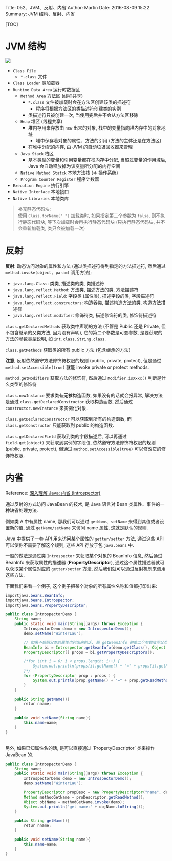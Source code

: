 Title: 052、JVM、反射、内省
Author: Martin
Date: 2016-08-09 15:22
Summary: JVM 结构、反射、内省

[TOC]

# JVM 结构
![](http://i66.tinypic.com/2usdicj.jpg)

- `Class File`
    + `*.class` 文件
- `Class Loader` 类加载器
- `Runtime Data Area` 运行时数据区
    + `Method Area` 方法区 (线程共享)
        + `*.class` 文件被加载时会在方法区创建该类的描述符
            * 程序将根据方法区的类描述符创建类的实例
        + 类描述符只被创建一次, 当使用完后并不会从方法区移除
    + `Heap` 堆区 (线程共享)
        + 堆内存用来存放由 `new` 出来的对象, 栈中的变量指向堆内存中的对象地址
            * 堆中保存着对象的属性、方法的引用 (方法的主体还是在方法区)
        + 在堆中分配的内存, 由 JVM 的自动垃圾回收器来管理
    + `Java Stack` 栈区
        + 基本类型的变量和引用变量都在栈内存中分配, 当超过变量的作用域后, Java 会自动释放掉为该变量所分配的内存空间
    + `Native Method Statck` 本地方法栈 (=\> 操作系统)
    + `Program Counter Register` 程序计数器
- `Execution Engine` 执行引擎
- `Native Interface` 本地接口
- `Native Libraries` 本地类库

> 补充静态代码块:<br>
> 使用 `Class.forName(" ")` 加载类时, 如果指定第二个参数为 `false`, 则不执行静态代码块, 等下次加载时会再执行静态代码块 (只执行静态代码块, 并不会重新加载类, 类只会被加载一次)

# 反射
**反射**: 动态访问对象的属性和方法 (通过类描述符得到指定的方法描述符, 然后通过 `method.invoke(object, param)` 调用方法);

- `java.lang.Class`: 类类, 描述类的类, 类描述符
- `java.lang.reflect.Method`: 方法类, 描述方法的类, 方法描述符
- `java.lang.reflect.Field`: 字段类 (属性类), 描述字段的类, 字段描述符
- `java.lang.reflect.constructors`: 构造器类, 描述构造方法的类, 构造方法描述符
- `java.lang.reflect.modifier`: 修饰符类, 描述修饰符的类, 修饰符描述符

`class.getDeclaredMethods` 获取类中声明的方法 (不管是 Public 还是 Private, 但不包含继承的父类方法, 因为没有声明), 它的第二个参数是可变参数, 是要获取的方法的参数类型说明, 如 `int.class`, `String.class`.

`class.getMethods` 获取类的所有 public 方法 (包含继承的方法)

**注意**, 反射依然遵守方法修饰符权限的规则 (public, private, protect), 但是通过 `method.setAccessible(true)` 就能 invoke private or protect methods.

`method.getModifiers` 获取方法的修饰符, 然后通过 `Modifier.isXxxx()` 判断是什么类型的修饰符

`class.newInstance` 要求类有**无参**构造函数, 如果没有的话就会报异常, 解决方法是通过 `class.getDeclaredConstructor` 获取构造函数, 然后通过 `constructor.newInstance` 来实例化对象.

`class.getDeclaredConstructor` 可以获取到所有的构造函数, 而 `class.getConstructor` 只能获取到 public 的构造函数.

`class.getDeclaredField` 获取到类的字段描述后, 可以再通过 `field.get(object)` 来获取到实例的字段值, 依然遵守方法修饰符权限的规则 (public, private, protect), 但通过 `method.setAccessible(true)` 可以修改它的修饰符权限.

# 内省
Reference: [深入理解 Java: 内省 (Introspector)](http://www.cnblogs.com/peida/archive/2013/06/03/3090842.html)

通过反射的方式访问 JavaBean 的技术, 是 Java 语言对 Bean 类属性、事件的一种缺省处理方法.

例如类 A 中有属性 name, 那我们可以通过 `getName`、`setName` 来得到其值或者设置新的值, 通过 `getName/setName` 来访问 name 属性, 这就是默认的规则.

Java 中提供了一套 API 用来访问某个属性的 `getter/setter` 方法, 通过这些 API 可以使你不需要了解这个规则, 这些 API 存放于包 `java.beans` 中.

一般的做法是通过类 `Introspector` 来获取某个对象的 BeanInfo 信息, 然后通过 BeanInfo 来获取属性的描述器 (**PropertyDescriptor**), 通过这个属性描述器就可以获取某个属性对应的 `getter/setter` 方法, 然后我们就可以通过反射机制来调用这些方法.

下面我们来看一个例子, 这个例子把某个对象的所有属性名称和值都打印出来:

```java
importjava.beans.BeanInfo;
importjava.beans.Introspector;
importjava.beans.PropertyDescriptor;

public class IntrospectorDemo {
    String name;
    public static void main(String[]args) throws Exception {
        IntrospectorDemo demo = new IntrospectorDemo();
        demo.setName("WinterLau");

        // 如果不想把父类的属性也列出来的话, 那 getBeanInfo 的第二个参数填写父类的信息
        BeanInfo bi = Introspector.getBeanInfo(demo.getClass(), Object.class);
        PropertyDescriptor[] props = bi.getPropertyDescriptors();

        /*for (int i = 0; i < props.length; i++) {
            System.out.println(props[i].getName() + "=" + props[i].getReadMethod().invoke(demo));
        }*/
        for (PropertyDescriptor prop : props ) {
            System.out.println(prop.getName() + "=" + prop.getReadMethod().invoke(demo));
        }
    }

    public String getName(){
        retur nname;
    }

    public void setName(String name){
        this.name=name;
    }
}
```
<br>
另外, 如果已知属性名的话, 是可以直接通过 `PropertyDescriptor` 类来操作 JavaBean 的.

```java
public class IntrospectorDemo {
    String name;
    public static void main(String[]args) throws Exception {
        IntrospectorDemo demo = new IntrospectorDemo();
        demo.setName("WinterLau");

        PropertyDescriptor propDesc = new PropertyDescriptor("name", demo);
        Method methodGetName = proDescriptor.getReadMethod();
        Object objName = methodGetName.invoke(demo);
        System.out.println("get name:" + objName.toString());
    }

    public String getName(){
        retur nname;
    }

    public void setName(String name){
        this.name=name;
    }
}
```
